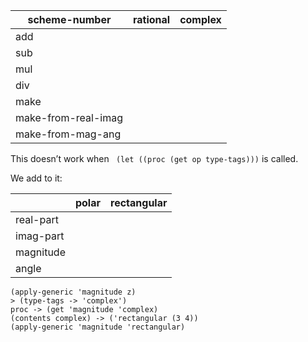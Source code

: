 | scheme-number           | rational                | complex                |
|-------------------------|-------------------------|------------------------|
| add                     |                         |                        |
| sub                     |                         |                        |
| mul                     |                         |                        |
| div                     |                         |                        |
| make                    |                         |                        |
| make-from-real-imag     |                         |                        |
| make-from-mag-ang       |                         |                        |

This doesn’t work when ` (let ((proc (get op type-tags)))` is called.

We add to it:

|                         | polar                   | rectangular            |
|-------------------------|-------------------------|------------------------|
| real-part               |                         |                        |
| imag-part               |                         |                        |
| magnitude               |                         |                        |
| angle                   |                         |                        |



```
(apply-generic 'magnitude z)
> (type-tags -> 'complex')
proc -> (get 'magnitude 'complex)
(contents complex) -> ('rectangular (3 4))
(apply-generic 'magnitude 'rectangular)
```
